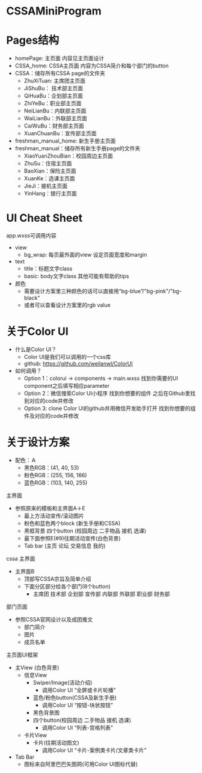 # CSSAMiniProgram

# Pages结构
- homePage: 主页面 内容见主页面设计
- CSSA_home: CSSA主页面 内容为CSSA简介和每个部门的button
- CSSA：储存所有CSSA page的文件夹
  - ZhuXiTuan: 主席团主页面
  - JiShuBu： 技术部主页面
  - QiHuaBu：企划部主页面
  - ZhiYeBu：职业部主页面
  - NeiLianBu：内联部主页面
  - WaiLianBu：外联部主页面
  - CaiWuBu：财务部主页面
  - XuanChuanBu：宣传部主页面
- freshman_manual_home: 新生手册主页面
- freshman_manual：储存所有新生手册page的文件夹
  - XiaoYuanZhouBian：校园周边主页面
  - ZhuSu：住宿主页面
  - BaoXian：保险主页面
  - XuanKe：选课主页面
  - JieJi：接机主页面
  - YinHang：银行主页面

# UI Cheat Sheet
app.wxss可调用内容
- view
  - bg_wrap: 每页最外面的view 设定页面宽度和margin
- text
  - title：标题文字class
  - basic: body文字class
其他可能有帮助的tips
- 颜色
  - 需要设计方案里三种颜色的话可以直接用“bg-blue”/"bg-pink"/"bg-black"
  - 或者可以查看设计方案里的rgb value
 
# 关于Color UI
- 什么是Color UI？
  - Color UI是我们可以调用的一个css库 
  - github: https://github.com/weilanwl/ColorUI
- 如何调用？
  - Option 1：colorui -> components -> main.wxss
    找到你需要的UI component之后填写相应parameter
  - Option 2：微信搜索Color UI小程序 找到你想要的组件
    之后在Github里找到对应的code并修改
  - Option 3: clone Color UI的github并用微信开发助手打开
    找到你想要的组件及对应的code并修改

# 关于设计方案
- 配色：Ａ
  - 黑色RGB：(41, 40, 53)
  - 粉色RGB：(255, 156, 166)
  - 蓝色RGB：(103, 140, 255)

主界面 
- 参照原来的模板和主界面A＋E
  - 最上方活动宣传/滚动图片
  - 粉色和蓝色两个block (新生手册和CSSA)
  - 黑框背景 四个button (校园周边 二手物品 接机 选课)
  - 最下面参照E(#9)往期活动宣传(白色背景)
  - Tab bar (主页 论坛 交易信息 我的)

cssa 主界面
- 主界面B
  - 顶部写CSSA宗旨及简单介绍
  - 下面分区部分给各个部门(8个button)
    - 主席团 技术部 企划部 宣传部 内联部 外联部 职业部 财务部

部门页面
- 参照CSSA官网设计以及成团推文
  - 部门简介
  - 图片
  - 成员名单

主页面UI框架
- 主View (白色背景)
  - 信息View
    - Swiper/Image(活动介绍)
      - 调用Color UI “全屏或卡片轮播”
    - 蓝色/粉色button(CSSA及新生手册)
      - 调用Color UI “按钮-块状按钮”
    - 黑色背景图
    - 四个button(校园周边 二手物品 接机 选课)
      - 调用Color UI “列表-宫格列表”
  - 卡片View
    - 卡片(往期活动图文)
      - 调用Color UI “卡片-案例类卡片/文章类卡片”
- Tab Bar
  - 图标来自阿里巴巴矢图网(可用Color UI图标代替)
